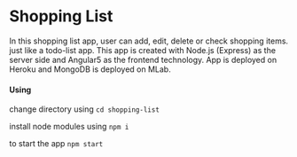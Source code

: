 # Shopping List

In this shopping list app, user can add, edit, delete or check shopping items. just like a todo-list app. This app is created with Node.js (Express) as the server side and Angular5 as the frontend technology. App is deployed on Heroku and MongoDB is deployed on MLab.

#### Using

change directory using `cd shopping-list`

install node modules using `npm i`

to start the app `npm start`

